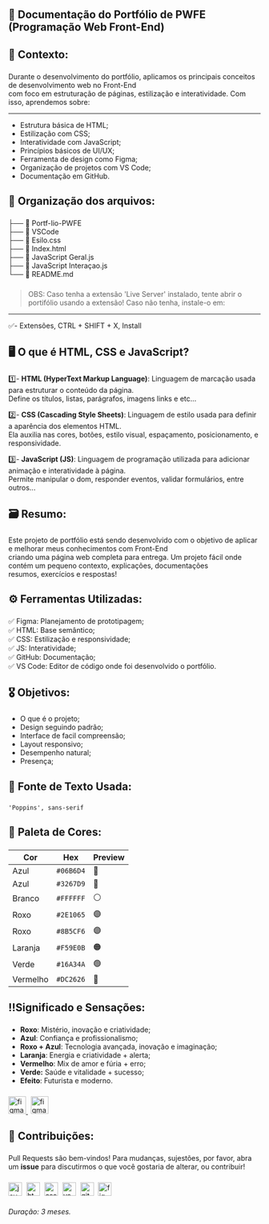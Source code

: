**<h2>📘 Documentação do Portfólio de PWFE (Programação Web Front-End)</h2>**

###

**<h2>📌 Contexto:</h2>**

###

Durante o desenvolvimento do portfólio, aplicamos os principais conceitos de desenvolvimento web no Front-End<br>
com foco em estruturação de páginas, estilização e interatividade. Com isso, aprendemos sobre: 

---

- Estrutura básica de HTML;
- Estilização com CSS;
- Interatividade com JavaScript;
- Princípios básicos de UI/UX;
- Ferramenta de design como Figma;
- Organização de projetos com VS Code;
- Documentação em GitHub.

###

**<h2>📂 Organização dos arquivos:</h2>**

###

├── 📄 Portf-lio-PWFE<br>
├── 📄 VSCode<br>
├── 📄 Esilo.css<br>
├── 📄 Index.html<br>
├── 📄 JavaScript Geral.js<br>
├── 📄 JavaScript Interaçao.js<br>
└── 📄 README.md<br>    

###

> OBS: Caso tenha a extensão 'Live Server' instalado, tente abrir o portifólio usando a extensão! Caso não tenha, instale-o em:

---

✅- Extensões, CTRL + SHIFT + X, Install

###

**<h2>🖥️ O que é HTML, CSS e JavaScript?</h2>**

###

1️⃣- **HTML (HyperText Markup Language)**: Linguagem de marcação usada para estruturar o conteúdo da página.<br>
Define os títulos, listas, parágrafos, imagens links e etc...<br>

2️⃣- **CSS (Cascading Style Sheets)**: Linguagem de estilo usada para definir a aparência dos elementos HTML.<br>
Ela auxilia nas cores, botões, estilo visual, espaçamento, posicionamento, e responsividade.<br>

3️⃣- **JavaScript (JS)**: Linguagem de programação utilizada para adicionar animação e interatividade à página.<br>
Permite manipular o dom, responder eventos, validar formulários, entre outros...

###

**<h2>🗃️ Resumo:</h2>**

###

Este projeto de portfólio está sendo desenvolvido com o objetivo de aplicar e melhorar meus conhecimentos com Front-End<br>
criando uma página web completa para entrega. Um projeto fácil onde contém um pequeno contexto, explicações, documentações<br>
resumos, exercícios e respostas!

###

**<h2>⚙️ Ferramentas Utilizadas:</h2>**

###

✅ Figma: Planejamento de prototipagem;<br>
✅ HTML: Base semântico;<br>
✅ CSS: Estilização e responsividade;<br>
✅ JS: Interatividade;<br>
✅ GitHub: Documentação;<br>
✅ VS Code: Editor de código onde foi desenvolvido o portfólio.

###

**<h2>🎖 Objetivos:</h2>**

###

- O que é o projeto;
- Design seguindo padrão;
- Interface de facil compreensão; 
- Layout responsivo;
- Desempenho natural;
- Presença;

###

**<h2>📗 Fonte de Texto Usada:</h2>**

###

`'Poppins', sans-serif`

###

**<h2>🎨 Paleta de Cores:</h2>**

###

| Cor      | Hex      | Preview |
|----------|----------|---------|
| Azul     | `#06B6D4` |   🔵   |
| Azul     | `#3267D9` |   🔵   |
| Branco   | `#FFFFFF` |   ⚪   |
| Roxo     | `#2E1065` |   🟣   |
| Roxo     | `#8B5CF6` |   🟣   |
| Laranja  | `#F59E0B` |   🟠   |
| Verde    | `#16A34A` |   🟢   |
| Vermelho | `#DC2626` |   🔴   |

###

**<h2>‼️Significado e Sensações:</h2>**

###

- **Roxo**: Mistério, inovação e criatividade;
- **Azul**: Confiança e profissionalismo;
- **Roxo + Azul**: Tecnologia avançada, inovação e imaginação;
- **Laranja**: Energia e criatividade + alerta;
- **Vermelho**: Mix de amor e fúria + erro;
- **Verde:** Saúde e vitalidade + sucesso;
- **Efeito**: Futurista e moderno.

###

<div align="left">
  <a href="https://www.figma.com/design/mzNPfg04N3Rg2ru2Y7TXth/Paleta-de-Cores-e-Logo?t=rnE1sR9BrjeKzGUa-0" target="blank">
   <img src="https://img.shields.io/badge/Paleta de Cores-2563EB?logo=figma&logoColor=white&style=for-the-badge" height="35" alt="figma logo" title="Paleta de Cores"  />
  </a>
  <img width="2">
  <a href="https://www.figma.com/design/bKf5APHcLWteqlwIexM6NU/Logo?node-id=0-1&p=f&t=uKndI4FQIfiFqN9q-0 target="blank"> 
   <img src="https://img.shields.io/badge/Logotipo-2563EB?logo=figma&logoColor=white&style=for-the-badge" height="35" alt="figma logo" title="Logotipo" />
  </a>
</div>

</div>

###

**<h2>🤝 Contribuições:</h2>**

###

Pull Requests são bem-vindos! Para mudanças, sujestões, por favor, abra um **issue** para discutirmos o que você gostaria de alterar, ou contribuir!

###

<div align="left">
  <img src="https://skillicons.dev/icons?i=js" height="27" alt="javascript logo" title="JavaScript" />
  <img width="1" />
  <img src="https://skillicons.dev/icons?i=html" height="27" alt="html5 logo" title="HTML5" />
  <img width="1" />
  <img src="https://skillicons.dev/icons?i=css" height="27" alt="css logo" title="CSS3" />
  <img width="1" />
  <img src="https://skillicons.dev/icons?i=vscode" height="27" alt="vscode logo" title="Visual Studio Code" />
  <img width="1" />
  <img src="https://skillicons.dev/icons?i=github" height="27" alt="github logo" title="Github"  />
  <img width="1" />
  <img src="https://skillicons.dev/icons?i=figma" height="27" alt="figma logo" title="Figma" />
</div>

<h6>Duração: 3 meses.</h6>





